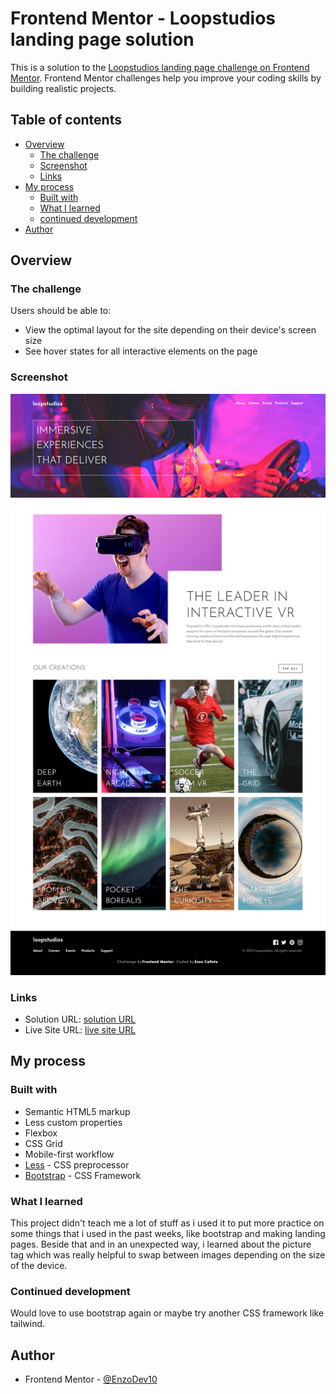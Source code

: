 # Frontend Mentor - Loopstudios landing page solution

This is a solution to the [Loopstudios landing page challenge on Frontend Mentor](https://www.frontendmentor.io/challenges/loopstudios-landing-page-N88J5Onjw). Frontend Mentor challenges help you improve your coding skills by building realistic projects. 

## Table of contents

- [Overview](#overview)
  - [The challenge](#the-challenge)
  - [Screenshot](#screenshot)
  - [Links](#links)
- [My process](#my-process)
  - [Built with](#built-with)
  - [What I learned](#what-i-learned)
  - [continued development](#continued-development)
- [Author](#author)


## Overview

### The challenge

Users should be able to:

- View the optimal layout for the site depending on their device's screen size
- See hover states for all interactive elements on the page

### Screenshot

![](images/screenshot.png)

### Links

- Solution URL: [solution URL](https://github.com/EnzoDev10/loopstudios-page)
- Live Site URL: [live site URL](https://enzodev10.github.io/loopstudios-page/)

## My process

### Built with

- Semantic HTML5 markup
- Less custom properties
- Flexbox
- CSS Grid
- Mobile-first workflow
- [Less](https://lesscss.org/) - CSS preprocessor
- [Bootstrap](https://getbootstrap.com/) - CSS Framework

### What I learned

This project didn't teach me a lot of stuff as i used it to put more practice on some things that i used in the past weeks, like bootstrap and making landing pages. Beside that and in an unexpected way, i learned about the picture tag which was really helpful to swap between images depending on the size of the device.


### Continued development
Would love to use bootstrap again or maybe try another CSS framework like tailwind. 

## Author

- Frontend Mentor - [@EnzoDev10](https://www.frontendmentor.io/profile/EnzoDev10)
